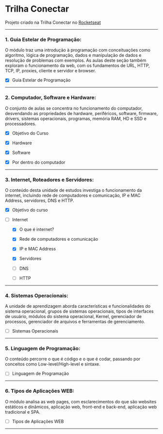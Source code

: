 # Trilha Conectar

Projeto criado na Trilha Conectar no [Rocketseat](https://www.rocketseat.com.br/)

---

### 1. Guia Estelar de Programação:

O módulo traz uma introdução à programação com conceituações como algoritmo, lógica de programação, dados e manipulação de dados e resolução de problemas com exemplos. As aulas deste seção também exploram o funcionamento da web, com os fundamentos de URL, HTTP, TCP, IP, proxies, cliente e servidor e browser.

- [x] Guia Estelar de Programação

---

### 2. Computador, Software e Hardware:

O conjunto de aulas se concentra no funcionamento do computador, desvendando as propriedades de hardware, periféricos, software, firmware, drivers, sistemas operacionais, programas, memória RAM, HD e SSD e processadores.

- [x] Objetivo do Curso

- [x] Hardware

- [x] Software

- [x] Por dentro do computador

---

### 3. Internet, Roteadores e Servidores:

O conteúdo desta unidade de estudos investiga o funcionamento da internet, incluindo rede de computadores e comunicação, IP e MAC Address, servidores, DNS e HTTP.

- [x] Objetivo do curso

- [ ] Internet

    - [x] O que é internet?

    - [x] Rede de computadores e comunicação

    - [x] IP e MAC Address

    - [x] Servidores

    - [ ] DNS
    
    - [ ] HTTP

---

### 4. Sistemas Operacionais:

A unidade de aprendizagem aborda características e funcionalidades do sistema operacional, grupos de sistemas operacionais, tipos de interfaces de usuário, módulos do sistema operacional, Kernel, gerenciador de processos, gerenciador de arquivos e ferramentas de gerenciamento.

- [ ] Sistemas Operacionais

---

### 5. Linguagem de Programação:

O conteúdo percorre o que é código e o que é codar, passando por conceitos como Low-level/High-level e sintaxe.

- [ ] Linguagem de Programação

---

### 6. Tipos de Aplicações WEB:

O módulo analisa as web pages, com esclarecimentos do que são websites estáticos e dinâmicos, aplicação web, front-end e back-end, aplicação web tradicional e SPA.

- [ ] Tipos de Aplicações WEB

---